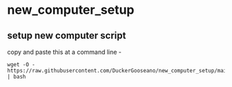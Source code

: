 # new_computer_setup

## setup new computer script 

copy and paste this at a command line - 

```
wget -O -  https://raw.githubusercontent.com/DuckerGooseano/new_computer_setup/main/setup_new_computer.sh | bash
```
